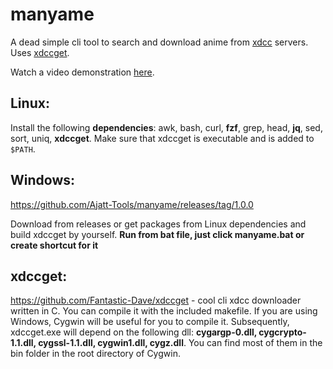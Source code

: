 # manyame
A dead simple cli tool to search and download anime from [xdcc](https://en.wikipedia.org/wiki/XDCC) servers.
Uses [xdccget](https://github.com/Fantastic-Dave/xdccget).

Watch a video demonstration [here](https://streamable.com/0yq0m1).

## Linux:
Install the following **dependencies**: awk, bash, curl, **fzf**, grep, head, **jq**, sed, sort, uniq, **xdccget**.
Make sure that xdccget is executable and is added to `$PATH`.

## Windows:
https://github.com/Ajatt-Tools/manyame/releases/tag/1.0.0

Download from releases or get packages from Linux dependencies and build xdccget by yourself. **Run from bat file, just click manyame.bat or create shortcut for it**

## xdccget:
https://github.com/Fantastic-Dave/xdccget - cool cli xdcc downloader written in C. You can compile it with the included makefile. If you are using Windows, Cygwin will be useful for you to compile it. Subsequently, xdccget.exe will depend on the following dll: **cygargp-0.dll, cygcrypto-1.1.dll, cygssl-1.1.dll, cygwin1.dll, cygz.dll**. You can find most of them in the bin folder in the root directory of Cygwin.
